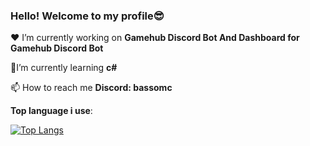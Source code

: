### Hello! Welcome to my profile😎

❤ I’m currently working on **Gamehub Discord Bot And Dashboard for Gamehub Discord Bot**

🧠I’m currently learning **c#**

📫 How to reach me **Discord: bassomc**

**Top language i use**:


[![Top Langs](https://github-readme-stats.vercel.app/api/top-langs/?username=BassoMC1&layout=compact&theme=vision-friendly-dark)](https://github.com/BassoMC1)
